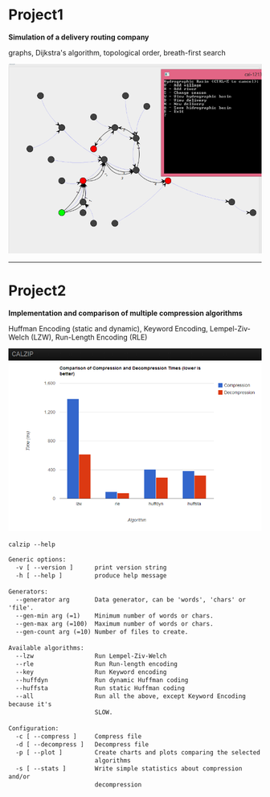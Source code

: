 Project1
========

**Simulation of a delivery routing company**

graphs, Dijkstra's algorithm, topological order, breath-first search

![screenshot](screenshot1.png)

---

Project2
========

**Implementation and comparison of multiple compression algorithms**

Huffman Encoding (static and dynamic), Keyword Encoding, Lempel-Ziv-Welch (LZW), Run-Length Encoding (RLE)

![screenshot](screenshot2.png)

`calzip --help`

    Generic options:
      -v [ --version ]      print version string
      -h [ --help ]         produce help message
    
    Generators:
      --generator arg       Data generator, can be 'words', 'chars' or 'file'.
      --gen-min arg (=1)    Minimum number of words or chars.
      --gen-max arg (=100)  Maximum number of words or chars.
      --gen-count arg (=10) Number of files to create.
    
    Available algorithms:
      --lzw                 Run Lempel-Ziv-Welch
      --rle                 Run Run-length encoding
      --key                 Run Keyword encoding
      --huffdyn             Run dynamic Huffman coding
      --huffsta             Run static Huffman coding
      --all                 Run all the above, except Keyword Encoding because it's
                            SLOW.
    
    Configuration:
      -c [ --compress ]     Compress file
      -d [ --decompress ]   Decompress file
      -p [ --plot ]         Create charts and plots comparing the selected
                            algorithms
      -s [ --stats ]        Write simple statistics about compression and/or
                            decompression
